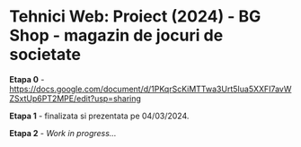 # Tehnici Web: Proiect (2024) - BG Shop - magazin de jocuri de societate
**Etapa 0** - https://docs.google.com/document/d/1PKqrScKiMTTwa3Urt5Iua5XXFI7avWZSxtUp6PT2MPE/edit?usp=sharing

**Etapa 1** - finalizata si prezentata pe 04/03/2024.

**Etapa 2** - *Work in progress...*
